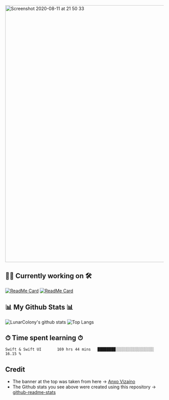 <img width="813" alt="Screenshot 2020-08-11 at 21 50 33" src="https://user-images.githubusercontent.com/64978825/90020267-86f3df80-dca7-11ea-8168-7fd16b70b1f7.gif">

## 👷‍♂️ Currently working on 🛠
[![ReadMe Card](https://github-readme-stats.vercel.app/api/pin/?username=LunarColony&repo=SimpleWeatherApp)](https://github.com/LunarColony/SimpleWeatherApp)
[![ReadMe Card](https://github-readme-stats.vercel.app/api/pin/?username=LunarColony&repo=SwiftUI-Tasks-App)](https://github.com/LunarColony/SwiftUI-Tasks-App)

## 📊 My Github Stats 📊
![LunarColony's github stats](https://github-readme-stats.vercel.app/api?username=LunarColony&show_icons=true)
![Top Langs](https://github-readme-stats.vercel.app/api/top-langs/?username=LunarColony)

## ⏱ Time spent learning ⏱
```
Swift & Swift UI       169 hrs 44 mins   ████████░░░░░░░░░░░░░░░░░   16.15 % 
```
## Credit
- The banner at the top was taken from here -> [Anxo Vizaíno](https://www.behance.net/anxovizcaino)
- The Github stats you see above were created using this repository -> [github-readme-stats](https://github.com/anuraghazra/github-readme-stats#github-stats-card)
